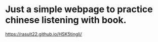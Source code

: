 # Just a simple webpage to practice chinese listening with book.


https://rasult22.github.io/HSK5tingli/
